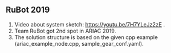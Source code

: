 RuBot 2019
-----
1. Video about system sketch: https://youtu.be/7H7YLeJz2zE .
2. Team RuBot got 2nd spot in ARIAC 2019.
3. The solution structure is based on the given cpp example (ariac_example_node.cpp, sample_gear_conf.yaml).
